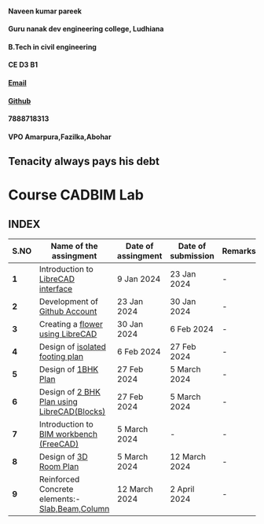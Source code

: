 #### Naveen kumar pareek 
#### Guru nanak dev engineering college, Ludhiana
#### B.Tech in civil engineering 
#### CE D3 B1 
#### [Email](naveenkumarpareek313@gmail.com)
#### [Github](https://github.com/naveenkpareek)
#### 7888718313
#### VPO Amarpura,Fazilka,Abohar
## **Tenacity always pays his debt** 


# Course CADBIM Lab 
## INDEX

| S.NO | Name of the assingment | Date of assingment | Date of submission | Remarks |
| ---- | ---- | ---- | ---- | ---- |
|**1**|Introduction to [LibreCAD interface](https://github.com/naveenkpareek/CADLAB-WORK-/blob/main/LAB%20ASSIGNMENT%20REPORT/Introduction%20to%20LibraCAD%20interface.md)|9 Jan 2024| 23 Jan 2024|-|
|**2**|Development of [Github Account](https://github.com/naveenkpareek/CADLAB-WORK-/blob/main/LAB%20ASSIGNMENT%20REPORT/Github%20account.md) |23 Jan 2024|30 Jan 2024|-|
|**3**|Creating a [flower using LibreCAD](https://github.com/naveenkpareek/CADLAB-WORK-/blob/main/LAB%20ASSIGNMENT%20REPORT/Creating%20a%20flower%20using%20LibreCAD.MD)|30 Jan 2024|6 Feb 2024|-|
|**4**|Design of [isolated footing plan](https://github.com/naveenkpareek/CADLAB-WORK-/blob/main/LAB%20ASSIGNMENT%20REPORT/Footing%20Plan%20using%20LibreCAD.md)|6 Feb 2024|27 Feb 2024|-|
|**5**|Design of [1BHK Plan](https://github.com/naveenkpareek/CADLAB-WORK-/blob/main/LAB%20ASSIGNMENT%20REPORT/Design%20of%201BHK%20plan.md)|27 Feb 2024|5 March 2024|-|
|**6**|Design of [2 BHK Plan using LibreCAD(Blocks)](https://github.com/naveenkpareek/CADLAB-WORK-/blob/main/LAB%20ASSIGNMENT%20REPORT/2%20BHK%20using%20LibreCAD.md)|27 Feb 2024|5 March 2024|-|
|**7**|Introduction to [BIM workbench (FreeCAD)](https://github.com/naveenkpareek/CADLAB-WORK-/blob/main/LAB%20ASSIGNMENT%20REPORT/Introduction%20to%20BIM%20workbench%20(FreeCAD).md)|5 March 2024|-|-|
|**8**|Design of [3D Room Plan](https://github.com/naveenkpareek/CADLAB-WORK-/blob/main/LAB%20ASSIGNMENT%20REPORT/3D%20Room%20Plan%20using%20FreeCAD%20(BIM).md)|5 March 2024|12 March 2024|-|
|**9**|Reinforced Concrete elements:- [Slab,Beam,Column](https://github.com/naveenkpareek/CADLAB-WORK-/blob/main/LAB%20ASSIGNMENT%20REPORT/slab%2Ccolumn%2Cbeam.md)|12 March 2024|2 April 2024|-|
